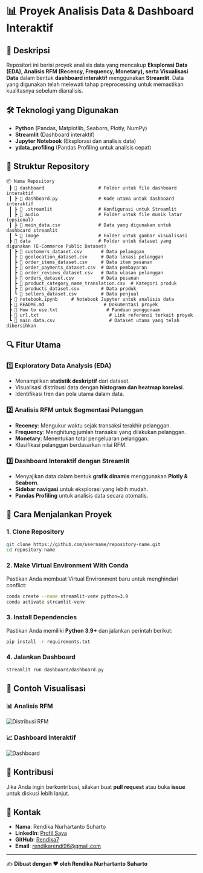 # 📊 Proyek Analisis Data & Dashboard Interaktif

## 📌 Deskripsi
Repositori ini berisi proyek analisis data yang mencakup **Eksplorasi Data (EDA), Analisis RFM (Recency, Frequency, Monetary), serta Visualisasi Data** dalam bentuk **dashboard interaktif** menggunakan **Streamlit**. Data yang digunakan telah melewati tahap preprocessing untuk memastikan kualitasnya sebelum dianalisis.

## 🛠️ Teknologi yang Digunakan
- **Python** (Pandas, Matplotlib, Seaborn, Plotly, NumPy)
- **Streamlit** (Dashboard interaktif)
- **Jupyter Notebook** (Eksplorasi dan analisis data)
- **ydata_profiling** (Pandas Profiling untuk analisis cepat)

## 📂 Struktur Repository
```
📦 Nama Repository
 ┣ 📂 dashboard                    # Folder untuk file dashboard interaktif
 ┃ ┣ 📜 dashboard.py               # Kode utama untuk dashboard interaktif
 ┃ ┣ 📂 .streamlit                 # Konfigurasi untuk Streamlit
 ┃ ┣ 📂 audio                      # Folder untuk file musik latar (opsional)
 ┃ ┣ 📜 main_data.csv              # Data yang digunakan untuk dashboard streamlit
 ┃ ┗ 📂 image                      # Folder untuk gambar visualisasi
 ┣ 📂 data                         # Folder untuk dataset yang digunakan (E-Commerce Public Dataset)
 ┃ ┣ 📜 customers_dataset.csv       # Data pelanggan
 ┃ ┣ 📜 geolocation_dataset.csv     # Data lokasi pelanggan
 ┃ ┣ 📜 order_items_dataset.csv     # Data item pesanan
 ┃ ┣ 📜 order_payments_dataset.csv  # Data pembayaran
 ┃ ┣ 📜 order_reviews_dataset.csv   # Data ulasan pelanggan
 ┃ ┣ 📜 orders_dataset.csv          # Data pesanan
 ┃ ┣ 📜 product_category_name_translation.csv  # Kategori produk
 ┃ ┣ 📜 products_dataset.csv        # Data produk
 ┃ ┗ 📜 sellers_dataset.csv         # Data penjual
 ┣ 📜 notebook.ipynb     # Notebook Jupyter untuk analisis data
 ┣ 📜 README.md                      # Dokumentasi proyek
 ┣ 📜 How to use.txt                  # Panduan penggunaan
 ┣ 📜 url.txt                          # Link referensi terkait proyek
 ┗ 📜 main_data.csv                    # Dataset utama yang telah dibersihkan
```

## 🔍 Fitur Utama
### 1️⃣ **Exploratory Data Analysis (EDA)**
- Menampilkan **statistik deskriptif** dari dataset.
- Visualisasi distribusi data dengan **histogram dan heatmap korelasi**.
- Identifikasi tren dan pola utama dalam data.

### 2️⃣ **Analisis RFM untuk Segmentasi Pelanggan**
- **Recency**: Mengukur waktu sejak transaksi terakhir pelanggan.
- **Frequency**: Menghitung jumlah transaksi yang dilakukan pelanggan.
- **Monetary**: Menentukan total pengeluaran pelanggan.
- Klasifikasi pelanggan berdasarkan nilai RFM.

### 3️⃣ **Dashboard Interaktif dengan Streamlit**
- Menyajikan data dalam bentuk **grafik dinamis** menggunakan **Plotly & Seaborn**.
- **Sidebar navigasi** untuk eksplorasi yang lebih mudah.
- **Pandas Profiling** untuk analisis data secara otomatis.

## 🚀 Cara Menjalankan Proyek
### **1. Clone Repository**
```sh
git clone https://github.com/username/repository-name.git
cd repository-name
```

### **2. Make Virtual Environment With Conda**
Pastikan Anda membuat Virtual Environment baru untuk menghindari conflict:
```sh
conda create --name streamlit-venv python=3.9
conda activate streamlit-venv
```

### **3. Install Dependencies**
Pastikan Anda memiliki **Python 3.9+** dan jalankan perintah berikut:
```sh
pip install -r requirements.txt
```

### **4. Jalankan Dashboard**
```sh
streamlit run dashboard/dashboard.py
```

## 📌 Contoh Visualisasi
### 📊 **Analisis RFM**
![Distribusi RFM](dashboard/image/rfm_analysis.png)

### 📈 **Dashboard Interaktif**
![Dashboard](dashboard/image/dashboard_preview.png)

## 🤝 Kontribusi
Jika Anda ingin berkontribusi, silakan buat **pull request** atau buka **issue** untuk diskusi lebih lanjut.

## 📧 Kontak
- **Nama**: Rendika Nurhartanto Suharto
- **LinkedIn**: [Profil Saya](https://www.linkedin.com/in/rendika-nurhartanto-s-882431218/)
- **GitHub**: [Rendika7](https://github.com/Rendika7)
- **Email**: rendikarendi96@gmail.com

---
✍ **Dibuat dengan ❤️ oleh Rendika Nurhartanto Suharto**